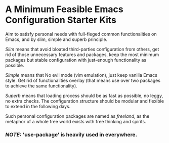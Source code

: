 # A Minimum Feasible Emacs Configuration Starter Kits

Aim to satisfy personal needs with full-fleged common functionalities on Emacs,
and by slim, simple and superb principle.

_Slim_ means that avoid bloated third-parties configuration from others, get rid
of those unnecessary features and packages, keep the most minimum packages but
stable configuration with just-enough functionality as possible.

_Simple_ means that No evil mode (vim emulation), just keep vanilla Emacs style.
Get rid of functionalities overlay (that means use over two packages to achieve
the same functionality).

_Superb_ means that loading process should be as fast as possible, no leggy, no
extra checks. The configuration structure should be modular and flexible to
extend in the following days.

Such personal configuration packages are named as *freeland*, as the metaphor of
a whole free world exists with free thinking and spirits.

### *NOTE:* 'use-package' is heavily used in everywhere.
